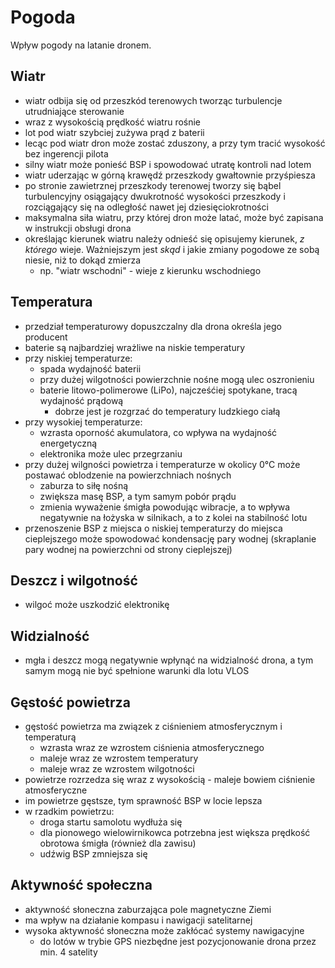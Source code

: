 # Pogoda

Wpływ pogody na latanie dronem.

## Wiatr

- wiatr odbija się od przeszkód terenowych tworząc turbulencje utrudniające sterowanie
- wraz z wysokością prędkość wiatru rośnie
- lot pod wiatr szybciej zużywa prąd z baterii
- lecąc pod wiatr dron może zostać zduszony, a przy tym tracić wysokość bez ingerencji pilota
- silny wiatr może ponieść BSP i spowodować utratę kontroli nad lotem
- wiatr uderzając w górną krawędź przeszkody gwałtownie przyśpiesza
- po stronie zawietrznej przeszkody terenowej tworzy się bąbel turbulencyjny osiągający dwukrotność wysokości przeszkody i rozciągający się na odległość nawet jej dziesięciokrotności
- maksymalna siła wiatru, przy której dron może latać, może być zapisana w instrukcji obsługi drona
- określając kierunek wiatru należy odnieść się opisujemy kierunek, _z którego_ wieje. Ważniejszym jest _skąd_ i jakie zmiany pogodowe ze sobą niesie, niż to dokąd zmierza
  - np. "wiatr wschodni" - wieje z kierunku wschodniego

## Temperatura

- przedział temperaturowy dopuszczalny dla drona określa jego producent
- baterie są najbardziej wrażliwe na niskie temperatury
- przy niskiej temperaturze:
  - spada wydajność baterii
  - przy dużej wilgotności powierzchnie nośne mogą ulec oszronieniu
  - baterie litowo-polimerowe (LiPo), najcześćiej spotykane, tracą wydajność prądową
    - dobrze jest je rozgrzać do temperatury ludzkiego ciałą
- przy wysokiej temperaturze:
  - wzrasta oporność akumulatora, co wpływa na wydajność energetyczną
  - elektronika może ulec przegrzaniu
- przy dużej wilgności powietrza i temperaturze w okolicy 0°C może postawać oblodzenie na powierzchniach nośnych
  - zaburza to siłę nośną
  - zwiększa masę BSP, a tym samym pobór prądu
  - zmienia wyważenie śmigła powodując wibracje, a to wpływa negatywnie na łożyska w silnikach, a to z kolei na stabilność lotu
- przenoszenie BSP z miejsca o niskiej temperaturzy do miejsca cieplejszego może spowodować kondensację pary wodnej (skraplanie pary wodnej na powierzchni od strony cieplejszej)

## Deszcz i wilgotność

- wilgoć może uszkodzić elektronikę

## Widzialność

- mgła i deszcz mogą negatywnie wpłynąć na widzialność drona, a tym samym mogą nie być spełnione warunki dla lotu VLOS

## Gęstość powietrza

- gęstość powietrza ma związek z ciśnieniem atmosferycznym i temperaturą
  - wzrasta wraz ze wzrostem ciśnienia atmosferycznego
  - maleje wraz ze wzrostem temperatury
  - maleje wraz ze wzrostem wilgotności
- powietrze rozrzedza się wraz z wysokością - maleje bowiem ciśnienie atmosferyczne
- im powietrze gęstsze, tym sprawność BSP w locie lepsza
- w rzadkim powietrzu:
  - droga startu samolotu wydłuża się
  - dla pionowego wielowirnikowca potrzebna jest większa prędkość obrotowa śmigła (również dla zawisu)
  - udźwig BSP zmniejsza się

## Aktywność społeczna

- aktywność słoneczna zaburzająca pole magnetyczne Ziemi
- ma wpływ na działanie kompasu i nawigacji satelitarnej
- wysoka aktywność słoneczna może zakłócać systemy nawigacyjne
  - do lotów w trybie GPS niezbędne jest pozycjonowanie drona przez min. 4 satelity

